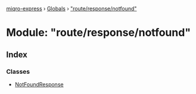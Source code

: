[miqro-express](../README.md) › [Globals](../globals.md) › ["route/response/notfound"](_route_response_notfound_.md)

# Module: "route/response/notfound"

## Index

### Classes

* [NotFoundResponse](../classes/_route_response_notfound_.notfoundresponse.md)

